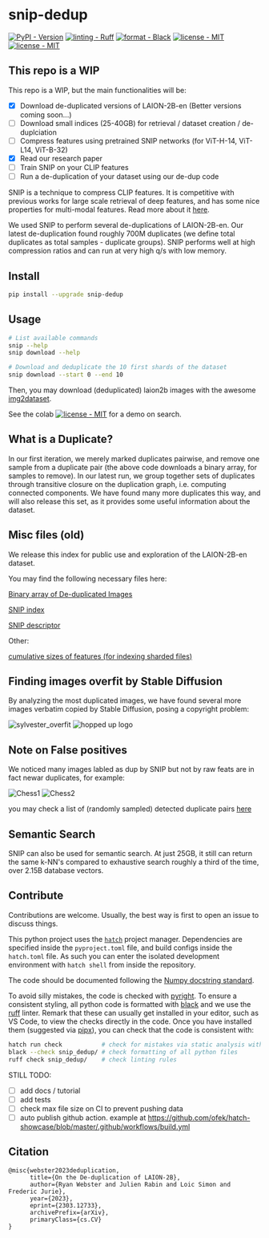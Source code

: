 # snip-dedup

[![PyPI - Version](https://img.shields.io/pypi/v/snip-dedup.svg?logo=pypi&label=PyPI&logoColor=gold)](https://pypi.org/project/snip-dedup/)
[![linting - Ruff](https://img.shields.io/endpoint?url=https://raw.githubusercontent.com/charliermarsh/ruff/main/assets/badge/v0.json)](https://github.com/charliermarsh/ruff)
[![format - Black](https://img.shields.io/badge/code%20style-black-000000.svg)](https://github.com/psf/black)
[![license - MIT](https://img.shields.io/badge/license-MIT-9400d3.svg)](https://spdx.org/licenses/)
[![license - MIT](https://colab.research.google.com/assets/colab-badge.svg)](https://colab.research.google.com/drive/1nKccWcCz566qDg3AohTV-zjBn7u_INnG?usp=sharing)

## This repo is a WIP

This repo is a WIP, but the main functionalities will be:

- [x] Download de-duplicated versions of LAION-2B-en (Better versions coming soon...)
- [ ] Download small indices (25-40GB) for retrieval / dataset creation / de-duplciation
- [ ] Compress features using pretrained SNIP networks (for ViT-H-14, ViT-L14, ViT-B-32)
- [x] Read our research paper
- [ ] Train SNIP on your CLIP features
- [ ] Run a de-duplication of your dataset using our de-dup code

SNIP is a technique to compress CLIP features. It is competitive with previous works for large scale retrieval of deep features, and has some nice properties for multi-modal features. Read more about it [here](https://arxiv.org/abs/2303.12733). 

We used SNIP to perform several de-duplications of LAION-2B-en. Our latest de-duplication found roughly 700M duplicates (we define total duplicates as total samples - duplicate groups). SNIP performs well at high compression ratios and can run at very high q/s with low memory.

## Install

```sh
pip install --upgrade snip-dedup
```

## Usage

```sh
# List available commands
snip --help
snip download --help

# Download and deduplicate the 10 first shards of the dataset
snip download --start 0 --end 10
```

Then, you may download (deduplicated) laion2b images with the awesome [img2dataset](https://github.com/rom1504/img2dataset).

See the colab [![license - MIT](https://colab.research.google.com/assets/colab-badge.svg)](https://colab.research.google.com/drive/1nKccWcCz566qDg3AohTV-zjBn7u_INnG?usp=sharing) for a demo on search.

## What is a Duplicate?

In our first iteration, we merely marked duplicates pairwise, and remove one sample from a duplicate pair (the above code downloads a binary array, for samples to remove). In our latest run, we group together sets of duplicates through transitive closure on the duplication graph, i.e. computing connected components. We have found many more duplicates this way, and will also release this set, as it provides some useful information about the dataset. 


## Misc files (old)

We release this index for public use and exploration of the LAION-2B-en dataset.

You may find the following necessary files here:

[Binary array of De-duplicated Images](https://drive.google.com/file/d/1RYDylZKaPyaVs5YNwIrGqHU2BewdFwxY/view?usp=sharing)

[SNIP index](https://drive.google.com/file/d/1RYDylZKaPyaVs5YNwIrGqHU2BewdFwxY/view?usp=sharing)

[SNIP descriptor](https://drive.google.com/file/d/1QTA9yWevwPMhvMW8P5mAIBDy42xUpr-m/view?usp=share_link)

Other:

[cumulative sizes of features (for indexing sharded files)](https://drive.google.com/file/d/1OdVt5rjYw55XfMhsQSdqcVOP7lG2qj4W/view?usp=sharing)

## Finding images overfit by Stable Diffusion

By analyzing the most duplicated images, we have found several more images verbatim copied by Stable Diffusion, posing a copyright problem:

![sylvester_overfit](https://user-images.githubusercontent.com/2905865/225423740-e0befaba-cb74-44bf-9a64-f5dd9cbd4c33.jpeg)
![hopped up logo](https://user-images.githubusercontent.com/2905865/225423836-7c64428b-6782-4452-8d29-1628dc192c6c.jpeg)


## Note on False positives
We noticed many images labled as dup by SNIP but not by raw feats are in fact newar duplicates, for example:

![Chess1](https://en.chessok.net/uploads/posts/2017-09/1506718434_knight-on-the-left-1.nc3.jpg)
![Chess2](https://m.media-amazon.com/images/I/51jNRpWUCjL.jpg)

you may check a list of (randomly sampled) detected duplicate pairs [here](https://docs.google.com/spreadsheets/d/1Eq46U3MbTXzNoLCvnHLcw64X3bWE3ZE8zMJVQU9_gCg/edit?usp=sharing)


## Semantic Search

SNIP can also be used for semantic search. At just 25GB, it still can return the same k-NN's compared to exhaustive search roughly a third of the time, over 2.15B database vectors. 

## Contribute

Contributions are welcome.
Usually, the best way is first to open an issue to discuss things.

This python project uses the [`hatch`][hatch] project manager.
Dependencies are specified inside the `pyproject.toml` file, and build configs inside the `hatch.toml` file.
As such you can enter the isolated development environment with `hatch shell` from inside the repository.

The code should be documented following the [Numpy docstring standard][docstring].

To avoid silly mistakes, the code is checked with [pyright][pyright].
To ensure a consistent styling, all python code is formatted with [black][black] and we use the [ruff][ruff] linter.
Remark that these can usually get installed in your editor, such as VS Code, to view the checks directly in the code.
Once you have installed them (suggested via [pipx][pipx]), you can check that the code is consistent with:

```sh
hatch run check           # check for mistakes via static analysis with pyright
black --check snip_dedup/ # check formatting of all python files
ruff check snip_dedup/    # check linting rules
```

STILL TODO:

- [ ] add docs / tutorial
- [ ] add tests
- [ ] check max file size on CI to prevent pushing data
- [ ] auto publish github action. example at https://github.com/ofek/hatch-showcase/blob/master/.github/workflows/build.yml

[hatch]: https://github.com/pypa/hatch
[pyright]: https://github.com/microsoft/pyright
[black]: https://github.com/psf/black
[ruff]: https://github.com/charliermarsh/ruff
[pipx]: https://github.com/pypa/pipx
[docstring]: https://numpydoc.readthedocs.io/en/latest/format.html

## Citation
```
@misc{webster2023deduplication,
      title={On the De-duplication of LAION-2B}, 
      author={Ryan Webster and Julien Rabin and Loic Simon and Frederic Jurie},
      year={2023},
      eprint={2303.12733},
      archivePrefix={arXiv},
      primaryClass={cs.CV}
}
```

